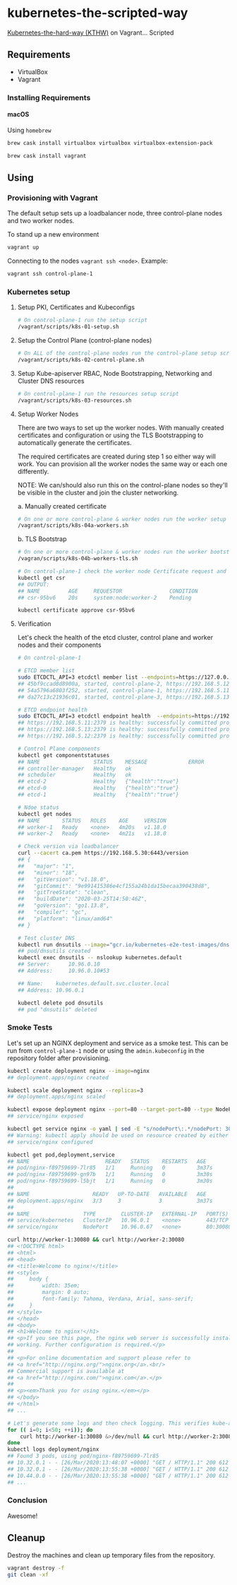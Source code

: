 # kubernetes-the-scripted-way

[Kubernetes-the-hard-way (KTHW)](https://github.com/kelseyhightower/kubernetes-the-hard-way) on Vagrant... Scripted

## Requirements

* VirtualBox
* Vagrant

### Installing Requirements

#### macOS

Using `homebrew`

```bash
brew cask install virtualbox virtualbox virtualbox-extension-pack

brew cask install vagrant
```

## Using

### Provisioning with Vagrant

The default setup sets up a loadbalancer node, three control-plane nodes and two worker nodes.

To stand up a new environment

```bash
vagrant up
```

Connecting to the nodes `vagrant ssh <node>`. Example:

```bash
vagrant ssh control-plane-1
```

### Kubernetes setup

1. Setup PKI, Certificates and Kubeconfigs

    ```bash
    # On control-plane-1 run the setup script
    /vagrant/scripts/k8s-01-setup.sh
    ```

2. Setup the Control Plane (control-plane nodes)

    ```bash
    # On ALL of the control-plane nodes run the control-plane setup script
    /vagrant/scripts/k8s-02-control-plane.sh
    ```

3. Setup Kube-apiserver RBAC, Node Bootstrapping, Networking and Cluster DNS resources

    ```bash
    # On control-plane-1 run the resources setup script
    /vagrant/scripts/k8s-03-resources.sh
    ```

4. Setup Worker Nodes

    There are two ways to set up the worker nodes. With manually created certificates and configuration or using the TLS Bootstrapping to automatically generate the certificates.

    The required certificates are created during step 1 so either way will work. You can provision all the worker nodes the same way or each one differently.

    NOTE: We can/should also run this on the control-plane nodes so they'll be visible in the cluster and join the cluster networking.

    a. Manually created certificate

    ```bash
    # On one or more control-plane & worker nodes run the worker setup script
    /vagrant/scripts/k8s-04a-workers.sh
    ```

    b. TLS Bootstrap

    ```bash
    # On one or more control-plane & worker nodes run the worker bootstrap setup script
    /vagran/scripts/k8s-04b-workers-tls.sh

    # On control-plane-1 check the worker node Certificate request and approve it
    kubectl get csr
    ## OUTPUT:
    ## NAME         AGE     REQUESTOR               CONDITION
    ## csr-95bv6    20s     system:node:worker-2    Pending

    kubectl certificate approve csr-95bv6
    ```

5. Verification

    Let's check the health of the etcd cluster, control plane and worker nodes and their components

    ```bash
    # On control-plane-1

    # ETCD member list
    sudo ETCDCTL_API=3 etcdctl member list --endpoints=https://127.0.0.1:2379 --cacert=/etc/etcd/ca.pem --cert=/etc/etcd/etcd-server.pem --key=/etc/etcd/etcd-server-key.pem
    ## 45bf9ccad8d8900a, started, control-plane-2, https://192.168.5.12:2380, https://192.168.5.12:2379, false
    ## 54a5796a6803f252, started, control-plane-1, https://192.168.5.11:2380, https://192.168.5.11:2379, false
    ## da27c13c21936c01, started, control-plane-3, https://192.168.5.13:2380, https://192.168.5.13:2379, false

    # ETCD endpoint health
    sudo ETCDCTL_API=3 etcdctl endpoint health  --endpoints=https://192.168.5.11:2379,https://192.168.5.12:2379,https://192.168.5.13:2379 --cacert=/etc/etcd/ca.pem --cert=/etc/etcd/etcd-server.pem --key=/etc/etcd/etcd-server-key.pem
    ## https://192.168.5.11:2379 is healthy: successfully committed proposal: took = 11.698581ms
    ## https://192.168.5.13:2379 is healthy: successfully committed proposal: took = 12.404629ms
    ## https://192.168.5.12:2379 is healthy: successfully committed proposal: took = 17.80096ms

    # Control Plane components
    kubectl get componentstatuses
    ## NAME                 STATUS    MESSAGE             ERROR
    ## controller-manager   Healthy   ok
    ## scheduler            Healthy   ok
    ## etcd-2               Healthy   {"health":"true"}
    ## etcd-0               Healthy   {"health":"true"}
    ## etcd-1               Healthy   {"health":"true"}

    # Ndoe status
    kubectl get nodes
    ## NAME       STATUS   ROLES    AGE     VERSION
    ## worker-1   Ready    <none>   4m20s   v1.18.0
    ## worker-2   Ready    <none>   4m21s   v1.18.0

    # Check version via loadbalancer
    curl --cacert ca.pem https://192.168.5.30:6443/version
    ## {
    ##   "major": "1",
    ##   "minor": "18",
    ##   "gitVersion": "v1.18.0",
    ##   "gitCommit": "9e991415386e4cf155a24b1da15becaa390438d8",
    ##   "gitTreeState": "clean",
    ##   "buildDate": "2020-03-25T14:50:46Z",
    ##   "goVersion": "go1.13.8",
    ##   "compiler": "gc",
    ##   "platform": "linux/amd64"
    ## }

    # Test cluster DNS
    kubectl run dnsutils --image="gcr.io/kubernetes-e2e-test-images/dnsutils:1.3" --command -- sleep 4800
    ## pod/dnsutils created
    kubectl exec dnsutils -- nslookup kubernetes.default
    ## Server:      10.96.0.10
    ## Address:     10.96.0.10#53

    ## Name:    kubernetes.default.svc.cluster.local
    ## Address: 10.96.0.1

    kubectl delete pod dnsutils
    ## pod "dnsutils" deleted
    ```

### Smoke Tests

Let's set up an NGINX deployment and service as a smoke test. This can be run from `control-plane-1` node or using the `admin.kubeconfig` in the repository folder after provisioning.

```bash
kubectl create deployment nginx --image=nginx
## deployment.apps/nginx created

kubectl scale deployment nginx --replicas=3
## deployment.apps/nginx scaled

kubectl expose deployment nginx --port=80 --target-port=80 --type NodePort
## service/nginx exposed

kubectl get service nginx -o yaml | sed -E "s/nodePort\:.*/nodePort: 30080/" | kubectl apply -f -
## Warning: kubectl apply should be used on resource created by either kubectl create --save-config or kubectl apply
## service/nginx configured

kubectl get pod,deployment,service
## NAME                        READY   STATUS    RESTARTS   AGE
## pod/nginx-f89759699-7lr85   1/1     Running   0          3m37s
## pod/nginx-f89759699-gn97b   1/1     Running   0          3m30s
## pod/nginx-f89759699-l5bjt   1/1     Running   0          3m30s
##
## NAME                    READY   UP-TO-DATE   AVAILABLE   AGE
## deployment.apps/nginx   3/3     3            3           3m37s
##
## NAME                 TYPE        CLUSTER-IP   EXTERNAL-IP   PORT(S)        AGE
## service/kubernetes   ClusterIP   10.96.0.1    <none>        443/TCP        43m
## service/nginx        NodePort    10.96.0.67   <none>        80:30080/TCP   104s

curl http://worker-1:30080 && curl http://worker-2:30080
## <!DOCTYPE html>
## <html>
## <head>
## <title>Welcome to nginx!</title>
## <style>
##     body {
##         width: 35em;
##         margin: 0 auto;
##         font-family: Tahoma, Verdana, Arial, sans-serif;
##     }
## </style>
## </head>
## <body>
## <h1>Welcome to nginx!</h1>
## <p>If you see this page, the nginx web server is successfully installed and
## working. Further configuration is required.</p>
##
## <p>For online documentation and support please refer to
## <a href="http://nginx.org/">nginx.org</a>.<br/>
## Commercial support is available at
## <a href="http://nginx.com/">nginx.com</a>.</p>
##
## <p><em>Thank you for using nginx.</em></p>
## </body>
## </html>
## ...

# Let's generate some logs and then check logging. This verifies kube-apiserver to kubelet RBAC permissions.
for (( i=0; i<50; ++i)); do
    curl http://worker-1:30080 &>/dev/null && curl http://worker-2:30080 &>/dev/null
done
kubectl logs deployment/nginx
## Found 3 pods, using pod/nginx-f89759699-7lr85
## 10.32.0.1 - - [26/Mar/2020:13:48:07 +0000] "GET / HTTP/1.1" 200 612 "-" "curl/7.58.0" "-"
## 10.32.0.1 - - [26/Mar/2020:13:55:38 +0000] "GET / HTTP/1.1" 200 612 "-" "curl/7.58.0" "-"
## 10.44.0.0 - - [26/Mar/2020:13:55:38 +0000] "GET / HTTP/1.1" 200 612 "-" "curl/7.58.0" "-"
## ...
```

### Conclusion

Awesome!

## Cleanup

Destroy the machines and clean up temporary files from the repository.

```bash
vagrant destroy -f
git clean -xf
```
